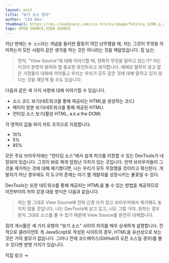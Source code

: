 ```yaml
---
layout: post
title: "보기 소스 정의"
author: 'CSS Dev'
thumbnail: https://res.cloudinary.com/css-tricks/image/fetch/w_1200,q_auto,f_auto/https://css-tricks.com/wp-content/uploads/2020/01/complex-code.png
tags: OPEN SOURCE,VIEW SOURCE
---
```



지난 번에는 `뷰 소스`라는 개념을 둘러싼 활동이 약간 난무했을 때, 저는 그것이 무엇을 의미하는지 모든 사람이 같은 생각을 하는 것은 아니라는 것을 깨달았습니다. 짐 닐슨:

> 먼저, "View Source"에 대해 이야기할 때, 정확히 무엇을 말하고 있는가? 저는 이것이 분명히 밝혀야 할 중요한 포인트라고 생각합니다. 때때로 말하지 않고 많은 가정들이 대화에 끼어들고 우리는 우리가 모두 같은 것에 대해 말하고 있지 않다는 것을 깨닫게 될 수도 있습니다.

다음과 같은 세 가지 사항에 대해 이야기할 수 있습니다.

- 소스 코드 보기(네트워크를 통해 제공되는 HTML을 생성하는 코드)
- 페이지 원본 보기(네트워크를 통해 제공된 HTML)
- 런타임 소스 보기(활성 HTML, a.k.a the DOM)

각 영역의 값을 파이 차트 조각으로 지정합니다.

- 10%
- 5%
- 85%

모든 주요 브라우저에는 "런타임 소스"에서 쉽게 피크를 지정할 수 있는 DevTools가 내장되어 있습니다. 그것이 바로 제게 엄청난 가치가 있는 곳입니다. 만약 브라우저들이 그것을 제거하는 것에 대해 얘기했다면, 나는 우리가 모두 무장했을 것이라고 확신한다. 개발자가 아닌 경우에도 이 도구의 존재는 아기 웹 개발자를 성장시키는 불꽃일 수 있다.

DevTools는 또한 네트워크를 통해 제공되는 HTML을 볼 수 있는 방법을 제공하므로 이전부터의 저의 강경 대응 방식은 다음과 같습니다.

> 저는 말 그대로 View Source에 전혀 신경 쓰지 않고 브라우저에서 제거해도 놓치지 않을 것입니다. 나는 DevTools에 살고 있고, 너도 그럴 거야. 원하는 경우 문자 그대로 소스를 볼 수 있기 때문에 View Source를 완전히 대체합니다.

짐의 게시물은 세 가지 유형의 "보기 소스" 사이의 차이를 매우 상세하게 설명합니다. 전적으로 클라이언트 측 JavaScript로 작성된 사이트의 경우, HTML을 유선상으로 보는 것은 거의 쓸모가 없습니다. 그러나 전체 코드베이스(GitHub의 오픈 소스일 경우)를 볼 수 있다면 분명 가치가 있습니다.

직접 링크 →